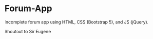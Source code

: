 # Forum-App
Incomplete forum app using HTML, CSS (Bootstrap 5), and JS (jQuery).

Shoutout to Sir Eugene
